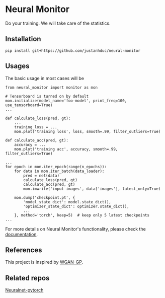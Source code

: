 # Neural Monitor

Do your training. We will take care of the statistics.

## Installation

```
pip install git+https://github.com/justanhduc/neural-monitor
```

## Usages

The basic usage in most cases will be

```
from neural_monitor import monitor as mon

# Tensorboard is turned on by default
mon.initialize(model_name='foo-model', print_freq=100, use_tensorboard=True)
...

def calculate_loss(pred, gt):
    ...
    training_loss = ...
    mon.plot('training loss', loss, smooth=.99, filter_outliers=True)

def calculate_acc(pred, gt):
    accuracy = ...
    mon.plot('training acc', accuracy, smooth=.99, filter_outliers=True)

...
for epoch in mon.iter_epoch(range(n_epochs)):
    for data in mon.iter_batch(data_loader):
        pred = net(data)
        calculate_loss(pred, gt)
        calculate_acc(pred, gt)
        mon.imwrite('input images', data['images'], latest_only=True)

    mon.dump('checkpoint.pt', {
        'model_state_dict': model.state_dict(),
        'optimizer_state_dict': optimizer.state_dict(),
        ...
    }, method='torch', keep=5)  # keep only 5 latest checkpoints
...

```
For more details on Neural Monitor's functionality, please check the [documentation](https://neural-monitor.readthedocs.io/en/latest/).

## References

This project is inspired by [WGAN-GP](https://github.com/igul222/improved_wgan_training).

## Related repos

[Neuralnet-pytorch](https://github.com/justanhduc/neuralnet-pytorch)
